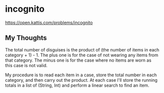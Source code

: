 # incognito

<https://open.kattis.com/problems/incognito>

## My Thoughts

The total number of disguises is the product of (the number of items in each category + 1) - 1. The plus one is for the case of not wearing any items from that category. The minus one is for the case where no items are worn as this case is not valid.

My procedure is to read each item in a case, store the total number in each category, and then carry out the product. At each case I'll store the running totals in a list of (String, Int) and perform a linear search to find an item.
